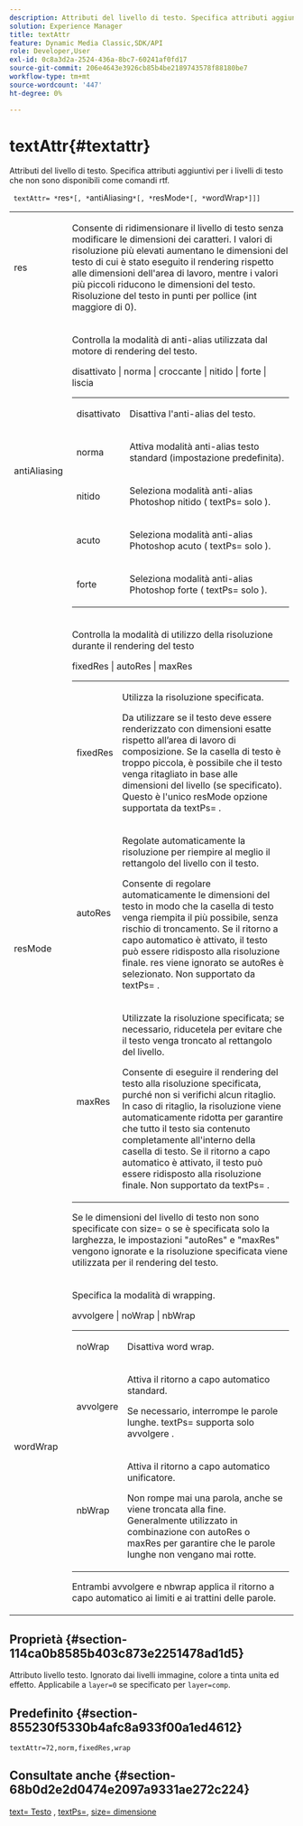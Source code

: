 ```yaml
---
description: Attributi del livello di testo. Specifica attributi aggiuntivi per i livelli di testo che non sono disponibili come comandi rtf.
solution: Experience Manager
title: textAttr
feature: Dynamic Media Classic,SDK/API
role: Developer,User
exl-id: 0c8a3d2a-2524-436a-8bc7-60241af0fd17
source-git-commit: 206e4643e3926cb85b4be2189743578f88180be7
workflow-type: tm+mt
source-wordcount: '447'
ht-degree: 0%

---
```


# textAttr{#textattr}

Attributi del livello di testo. Specifica attributi aggiuntivi per i livelli di testo che non sono disponibili come comandi rtf.

` textAttr= *`res`*[, *`antiAliasing`*[, *`resMode`*[, *`wordWrap`*]]]`

<table id="simpletable_0072BF7DF52B4959A14EDEF60A6EBDEE"> 
 <tr class="strow"> 
  <td class="stentry"> <p> <span class="codeph"> <span class="varname"> res </span> </span> </p> </td> 
  <td class="stentry"> <p>Consente di ridimensionare il livello di testo senza modificare le dimensioni dei caratteri. I valori di risoluzione più elevati aumentano le dimensioni del testo di cui è stato eseguito il rendering rispetto alle dimensioni dell'area di lavoro, mentre i valori più piccoli riducono le dimensioni del testo. Risoluzione del testo in punti per pollice (int maggiore di 0). </p> </td> 
 </tr> 
 <tr class="strow"> 
  <td class="stentry"> <p> <span class="codeph"> <span class="varname"> antiAliasing </span> </span> </p> </td> 
  <td class="stentry"> <p>Controlla la modalità di anti-alias utilizzata dal motore di rendering del testo. </p> <p> <span class="codeph"> disattivato | norma | croccante | nitido | forte | liscia </span> </p> <p> 
    <table id="simpletable_AE2331118FCA4BC7877233E287CED6A4"> 
     <tr class="strow"> 
      <td class="stentry"> <p> <span class="codeph"> disattivato </span> </p> </td> 
      <td class="stentry"> <p>Disattiva l'anti-alias del testo. </p> </td> 
     </tr> 
     <tr class="strow"> 
      <td class="stentry"> <p> <span class="codeph"> norma </span> </p> </td> 
      <td class="stentry"> <p>Attiva modalità anti-alias testo standard (impostazione predefinita). </p> </td> 
     </tr> 
     <tr class="strow"> 
      <td class="stentry"> <p> <span class="codeph"> nitido </span> </p> </td> 
      <td class="stentry"> <p>Seleziona modalità anti-alias Photoshop <span class="codeph"> nitido </span> ( <span class="codeph"> textPs= </span> solo ). </p> </td> 
     </tr> 
     <tr class="strow"> 
      <td class="stentry"> <p> <span class="codeph"> acuto </span> </p> </td> 
      <td class="stentry"> <p>Seleziona modalità anti-alias Photoshop <span class="codeph"> acuto </span> ( <span class="codeph"> textPs= </span> solo ). </p> </td> 
     </tr> 
     <tr class="strow"> 
      <td class="stentry"> <p> <span class="codeph"> forte </span> </p> </td> 
      <td class="stentry"> <p>Seleziona modalità anti-alias Photoshop <span class="codeph"> forte </span> ( <span class="codeph"> textPs= </span> solo ). </p> </td> 
     </tr> 
    </table> </p> </td> 
 </tr> 
 <tr class="strow"> 
  <td class="stentry"> <p> <span class="codeph"> <span class="varname"> resMode </span> </span> </p> </td> 
  <td class="stentry"> <p>Controlla la modalità di utilizzo della risoluzione durante il rendering del testo </p> <p> <span class="codeph"> fixedRes | autoRes | maxRes </span> </p> <p> 
    <table id="simpletable_2CFC06DB37154C7C92614FDF7A818DB5"> 
     <tr class="strow"> 
      <td class="stentry"> <p> <span class="codeph"> fixedRes </span> </p> </td> 
      <td class="stentry"> <p>Utilizza la risoluzione specificata. </p> <p>Da utilizzare se il testo deve essere renderizzato con dimensioni esatte rispetto all’area di lavoro di composizione. Se la casella di testo è troppo piccola, è possibile che il testo venga ritagliato in base alle dimensioni del livello (se specificato). Questo è l'unico <span class="varname"> resMode </span> opzione supportata da <span class="codeph"> textPs= </span>. </p> </td> 
     </tr> 
     <tr class="strow"> 
      <td class="stentry"> <p> <span class="codeph"> autoRes </span> </p> </td> 
      <td class="stentry"> <p>Regolate automaticamente la risoluzione per riempire al meglio il rettangolo del livello con il testo. </p> <p>Consente di regolare automaticamente le dimensioni del testo in modo che la casella di testo venga riempita il più possibile, senza rischio di troncamento. Se il ritorno a capo automatico è attivato, il testo può essere ridisposto alla risoluzione finale. <span class="varname"> res </span> viene ignorato se <span class="codeph"> autoRes </span> è selezionato. Non supportato da <span class="codeph"> textPs= </span>. </p> </td> 
     </tr> 
     <tr class="strow"> 
      <td class="stentry"> <p> <span class="codeph"> maxRes </span> </p> </td> 
      <td class="stentry"> <p>Utilizzate la risoluzione specificata; se necessario, riducetela per evitare che il testo venga troncato al rettangolo del livello. </p> <p>Consente di eseguire il rendering del testo alla risoluzione specificata, purché non si verifichi alcun ritaglio. In caso di ritaglio, la risoluzione viene automaticamente ridotta per garantire che tutto il testo sia contenuto completamente all'interno della casella di testo. Se il ritorno a capo automatico è attivato, il testo può essere ridisposto alla risoluzione finale. Non supportato da <span class="codeph"> textPs= </span>. </p> </td> 
     </tr> 
    </table> </p> <p>Se le dimensioni del livello di testo non sono specificate con size= o se è specificata solo la larghezza, le impostazioni "autoRes" e "maxRes" vengono ignorate e la risoluzione specificata viene utilizzata per il rendering del testo. </p> </td> 
 </tr> 
 <tr class="strow"> 
  <td class="stentry"> <p> <span class="codeph"> <span class="varname"> wordWrap </span> </span> </p> </td> 
  <td class="stentry"> <p>Specifica la modalità di wrapping. </p> <p> <span class="codeph"> avvolgere | noWrap | nbWrap </span> </p> <p> 
    <table id="simpletable_FF2510E029EC41E29BC30D9FC2923EA3"> 
     <tr class="strow"> 
      <td class="stentry"> <p> <span class="codeph"> noWrap </span> </p> </td> 
      <td class="stentry"> <p>Disattiva word wrap. </p> </td> 
     </tr> 
     <tr class="strow"> 
      <td class="stentry"> <p> <span class="codeph"> avvolgere </span> </p> </td> 
      <td class="stentry"> <p>Attiva il ritorno a capo automatico standard. </p> <p>Se necessario, interrompe le parole lunghe. <span class="codeph"> textPs= </span> supporta solo <span class="codeph"> avvolgere </span>. </p> </td> 
     </tr> 
     <tr class="strow"> 
      <td class="stentry"> <p> <span class="codeph"> nbWrap </span> </p> </td> 
      <td class="stentry"> <p>Attiva il ritorno a capo automatico unificatore. </p> <p>Non rompe mai una parola, anche se viene troncata alla fine. Generalmente utilizzato in combinazione con <span class="codeph"> autoRes </span> o <span class="codeph"> maxRes </span> per garantire che le parole lunghe non vengano mai rotte. </p> </td> 
     </tr> 
    </table> </p> <p>Entrambi <span class="codeph"> avvolgere </span> e <span class="codeph"> nbwrap </span> applica il ritorno a capo automatico ai limiti e ai trattini delle parole. </p> </td> 
 </tr> 
</table>

## Proprietà {#section-114ca0b8585b403c873e2251478ad1d5}

Attributo livello testo. Ignorato dai livelli immagine, colore a tinta unita ed effetto. Applicabile a `layer=0` se specificato per `layer=comp`.

## Predefinito {#section-855230f5330b4afc8a933f00a1ed4612}

`textAttr=72,norm,fixedRes,wrap`

## Consultate anche {#section-68b0d2e2d0474e2097a9331ae272c224}

[text= Testo](../../../../../is-api/http-ref/image-serving-api-ref/c-http-protocol-reference/c-command-reference/r-text.md#reference-84634052e48548539a1ef63cbe41f22f) , [textPs=](../../../../../is-api/http-ref/image-serving-api-ref/c-http-protocol-reference/c-command-reference/r-textps.md#reference-4209a2a6169f44278da2647cfb0cd767), [size= dimensione](../../../../../is-api/http-ref/image-serving-api-ref/c-http-protocol-reference/c-data-types/r-size.md#reference-04d383f32c7b4003bed9978cb854747b)
